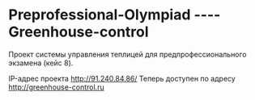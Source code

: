 # Preprofessional-Olympiad ---- Greenhouse-control
Проект системы управления теплицей для предпрофессионального экзамена (кейс 8).

IP-адрес проекта http://91.240.84.86/
Теперь доступен по адресу http://greenhouse-control.ru
